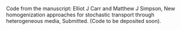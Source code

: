 Code from the manuscript: Elliot J Carr and Matthew J Simpson, New homogenization approaches for stochastic transport through heterogeneous media, Submitted. 
(Code to be deposited soon).
